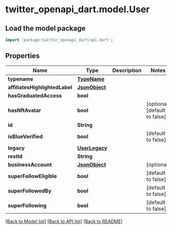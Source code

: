 # twitter_openapi_dart.model.User

## Load the model package
```dart
import 'package:twitter_openapi_dart/api.dart';
```

## Properties
Name | Type | Description | Notes
------------ | ------------- | ------------- | -------------
**typename** | [**TypeName**](TypeName.md) |  | 
**affiliatesHighlightedLabel** | [**JsonObject**](.md) |  | 
**hasGraduatedAccess** | **bool** |  | 
**hasNftAvatar** | **bool** |  | [optional] [default to false]
**id** | **String** |  | 
**isBlueVerified** | **bool** |  | [default to false]
**legacy** | [**UserLegacy**](UserLegacy.md) |  | 
**restId** | **String** |  | 
**businessAccount** | [**JsonObject**](.md) |  | [optional] 
**superFollowEligible** | **bool** |  | [default to false]
**superFollowedBy** | **bool** |  | [default to false]
**superFollowing** | **bool** |  | [default to false]

[[Back to Model list]](../README.md#documentation-for-models) [[Back to API list]](../README.md#documentation-for-api-endpoints) [[Back to README]](../README.md)


